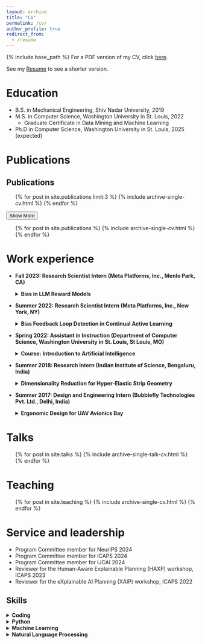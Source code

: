 ```yaml
---
layout: archive
title: "CV"
permalink: /cv/
author_profile: true
redirect_from:
  - /resume
---
```


{% include base_path %}
For a PDF version of my CV, click [here](https://kumar-ashwin.github.io/files/CV_Feb2023.pdf).

See my [Resume](https://kumar-ashwin.github.io/files/Resume_May2024.pdf) to see a shorter version.

Education
======
* B.S. in Mechanical Engineering, Shiv Nadar University, 2019
* M.S. in Computer Science, Washington University in St. Louis, 2022
  * Graduate Certificate in Data Mining and Machine Learning
* Ph.D in Computer Science, Washington University in St. Louis, 2025 (expected)

Publications
======
## Publications

<div id="publications-container">
  <ul>
    {% for post in site.publications limit:3 %}
      {% include archive-single-cv.html %}
    {% endfor %}
  </ul>
  
  <div id="more-publications" style="display: none;">
    <ul>
      {% for post in site.publications offset:3 %}
        {% include archive-single-cv.html %}
      {% endfor %}
    </ul>
  </div>

  <button id="toggle-publications" onclick="togglePublications()">Show More</button>
</div>

<script>
  function togglePublications() {
    var morePublications = document.getElementById("more-publications");
    var button = document.getElementById("toggle-publications");
    
    if (morePublications.style.display === "none") {
      morePublications.style.display = "block";
      button.innerText = "Show Less";
    } else {
      morePublications.style.display = "none";
      button.innerText = "Show More";
    }
  }
</script>

  <ul>{% for post in site.publications %}
    {% include archive-single-cv.html %}
  {% endfor %}</ul>

Work experience
======
* **Fall 2023: Research Scientist Intern (Meta Platforms, Inc., Menlo Park, CA)**
  <details>
  <summary><strong>Bias in LLM Reward Models</strong></summary>
  * Designed metrics to detect bias in reward models used in the RLHF pipeline.
  * Evaluated multiple open-source datasets and LLM architectures for the presence of this bias to build understanding and guide mitigations.
  * Used active learning techniques to identify useful data points to be labeled for RLHF, to minimize labeling costs.
  </details>

* **Summer 2022: Research Scientist Intern (Meta Platforms, Inc., New York, NY)**

  <details>
  <summary><strong>Bias Feedback Loop Detection in Continual Active Learning</strong></summary>
  
  - Designed methods to detect bias feedback loops in content classifiers using Model Assisted Sampling for data review.
  - Measured bias propagation to future models when a biased model is used in sampling, and developed strategies to mitigate bias bootstrapping and accelerate recovery.
  - Collaborated with multiple product teams to identify techniques and generalize experimental findings.
  </details>

* **Spring 2022: Assistant in Instruction (Department of Computer Science, Washington University in St. Louis, St Louis, MO)**

  <details>
  <summary><strong>Course: Introduction to Artificial Intelligence</strong></summary>
  
  - Provided one-on-one assistance to over 130 students on coursework and assignments related to algorithms, Markov models, reinforcement learning, and logic.
  - Graded homework assignments and exams.
  - Delivered lectures on Reinforcement Learning and led problem-solving sessions on Logic and Markov Decision Processes (MDPs).
  </details>

* **Summer 2018: Research Intern (Indian Institute of Science, Bengaluru, India)**

  <details>
  <summary><strong>Dimensionality Reduction for Hyper-Elastic Strip Geometry</strong></summary>
  
  - Performed dimensionality reduction of strain energy expressions for hyper-elastic strip geometry using symbolic tools like Mathematica.
  - Utilized the Variational Asymptotic Method (VAM) to develop a geometrically and materially non-linear beam theory, applied to helicopter rotor blades for vibration reduction.
  </details>

* **Summer 2017: Design and Engineering Intern (Bubblefly Technologies Pvt. Ltd., Delhi, India)**

  <details>
  <summary><strong>Ergonomic Design for UAV Avionics Bay</strong></summary>
  
  - Designed an ergonomic fixed enclosure system for the avionics bay of Unmanned Aerial Vehicles (UAVs).
  - Conducted research and developed an adaptable battery mount for easier installation and removal.
  </details>

Talks
======
  <ul>{% for post in site.talks %}
    {% include archive-single-talk-cv.html %}
  {% endfor %}</ul>
  
Teaching
======
  <ul>{% for post in site.teaching %}
    {% include archive-single-cv.html %}
  {% endfor %}</ul>
  
Service and leadership
======
* Program Committee member for NeurIPS 2024
* Program Committee member for ICAPS 2024
* Program Committee member for IJCAI 2024
* Reviewer for the Human-Aware Explainable Planning (HAXP) workshop, ICAPS 2023
* Reviewer for the eXplainable AI Planning (XAIP) workshop, ICAPS 2022

## Skills

<details>
  <summary><strong>Coding</strong></summary>

  - Data structures and algorithms
  - Object-oriented programming
  - Git/Version control
</details>

<details>
  <summary><strong>Python</strong></summary>

  - Data analysis: pandas, numpy, scipy, scikit-learn
  - Machine learning: scikit-learn, tensorflow, pytorch
  - Optimization: cplex, gurobi
  - Web design: flask, d3.js, CSS, HTML
</details>

<details>
  <summary><strong>Machine Learning</strong></summary>

  - **Reinforcement Learning**
    - MDPs and POMDPs
    - Deep Q-Networks
    - Policy Gradient Methods
    - Actor-Critic Methods
  - **Supervised Learning**
    - Regression
    - Gradient Boosted Trees
    - Neural Networks
  - **Adversarial Machine Learning**
</details>

<details>
  <summary><strong>Natural Language Processing</strong></summary>

  - Word embeddings
  - Sequence to sequence models
  - Transformers
  - Attention mechanisms
</details>

